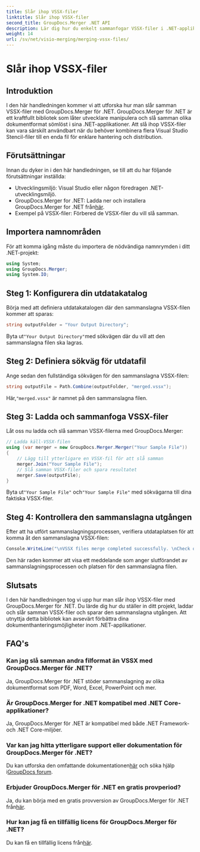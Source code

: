 ```yaml
---
title: Slår ihop VSSX-filer
linktitle: Slår ihop VSSX-filer
second_title: GroupDocs.Merger .NET API
description: Lär dig hur du enkelt sammanfogar VSSX-filer i .NET-applikationer med GroupDocs.Merger, vilket förbättrar effektiviteten i dokumenthanteringen.
weight: 14
url: /sv/net/visio-merging/merging-vssx-files/
---
```


# Slår ihop VSSX-filer

## Introduktion
I den här handledningen kommer vi att utforska hur man slår samman VSSX-filer med GroupDocs.Merger för .NET. GroupDocs.Merger för .NET är ett kraftfullt bibliotek som låter utvecklare manipulera och slå samman olika dokumentformat sömlöst i sina .NET-applikationer. Att slå ihop VSSX-filer kan vara särskilt användbart när du behöver kombinera flera Visual Studio Stencil-filer till en enda fil för enklare hantering och distribution.
## Förutsättningar
Innan du dyker in i den här handledningen, se till att du har följande förutsättningar inställda:
- Utvecklingsmiljö: Visual Studio eller någon föredragen .NET-utvecklingsmiljö.
-  GroupDocs.Merger for .NET: Ladda ner och installera GroupDocs.Merger for .NET från[här](https://releases.groupdocs.com/merger/net/).
- Exempel på VSSX-filer: Förbered de VSSX-filer du vill slå samman.

## Importera namnområden
För att komma igång måste du importera de nödvändiga namnrymden i ditt .NET-projekt:
```csharp
using System; 
using GroupDocs.Merger;
using System.IO;
```
## Steg 1: Konfigurera din utdatakatalog
Börja med att definiera utdatakatalogen där den sammanslagna VSSX-filen kommer att sparas:
```csharp
string outputFolder = "Your Output Directory";
```
 Byta ut`"Your Output Directory"`med sökvägen där du vill att den sammanslagna filen ska lagras.
## Steg 2: Definiera sökväg för utdatafil
Ange sedan den fullständiga sökvägen för den sammanslagna VSSX-filen:
```csharp
string outputFile = Path.Combine(outputFolder, "merged.vssx");
```
 Här,`"merged.vssx"` är namnet på den sammanslagna filen.
## Steg 3: Ladda och sammanfoga VSSX-filer
Låt oss nu ladda och slå samman VSSX-filerna med GroupDocs.Merger:
```csharp
// Ladda käll-VSSX-filen
using (var merger = new GroupDocs.Merger.Merger("Your Sample File"))
{
    // Lägg till ytterligare en VSSX-fil för att slå samman
    merger.Join("Your Sample File");
    // Slå samman VSSX-filer och spara resultatet
    merger.Save(outputFile);
}
```
 Byta ut`"Your Sample File"` och`"Your Sample File"` med sökvägarna till dina faktiska VSSX-filer.
## Steg 4: Kontrollera den sammanslagna utgången
Efter att ha utfört sammanslagningsprocessen, verifiera utdataplatsen för att komma åt den sammanslagna VSSX-filen:
```csharp
Console.WriteLine("\nVSSX files merge completed successfully. \nCheck output in {0}", outputFolder);
```
Den här raden kommer att visa ett meddelande som anger slutförandet av sammanslagningsprocessen och platsen för den sammanslagna filen.

## Slutsats
I den här handledningen tog vi upp hur man slår ihop VSSX-filer med GroupDocs.Merger för .NET. Du lärde dig hur du ställer in ditt projekt, laddar och slår samman VSSX-filer och sparar den sammanslagna utgången. Att utnyttja detta bibliotek kan avsevärt förbättra dina dokumenthanteringsmöjligheter inom .NET-applikationer.

## FAQ's
### Kan jag slå samman andra filformat än VSSX med GroupDocs.Merger för .NET?
Ja, GroupDocs.Merger för .NET stöder sammanslagning av olika dokumentformat som PDF, Word, Excel, PowerPoint och mer.
### Är GroupDocs.Merger for .NET kompatibel med .NET Core-applikationer?
Ja, GroupDocs.Merger för .NET är kompatibel med både .NET Framework- och .NET Core-miljöer.
### Var kan jag hitta ytterligare support eller dokumentation för GroupDocs.Merger för .NET?
 Du kan utforska den omfattande dokumentationen[här](https://tutorials.groupdocs.com/merger/net/) och söka hjälp i[GroupDocs forum](https://forum.groupdocs.com/c/merger/32).
### Erbjuder GroupDocs.Merger för .NET en gratis provperiod?
 Ja, du kan börja med en gratis provversion av GroupDocs.Merger för .NET från[här](https://releases.groupdocs.com/).
### Hur kan jag få en tillfällig licens för GroupDocs.Merger för .NET?
 Du kan få en tillfällig licens från[här](https://purchase.groupdocs.com/temporary-license/).
